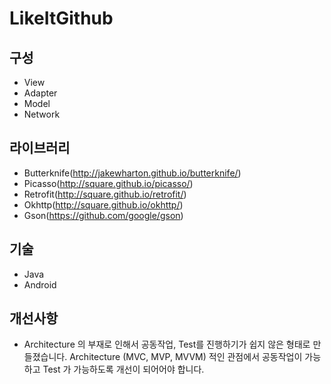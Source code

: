 # LikeItGithub

## 구성
- View
- Adapter
- Model
- Network

## 라이브러리
- Butterknife(http://jakewharton.github.io/butterknife/)
- Picasso(http://square.github.io/picasso/)
- Retrofit(http://square.github.io/retrofit/)
- Okhttp(http://square.github.io/okhttp/)
- Gson(https://github.com/google/gson)

## 기술
- Java
- Android

## 개선사항
- Architecture 의 부재로 인해서 공동작업, Test를 진행하기가 쉽지 않은 형태로 만들졌습니다. Architecture (MVC, MVP, MVVM) 적인 관점에서 공동작업이 가능하고 Test 가 가능하도록 개선이 되어어야 합니다.

